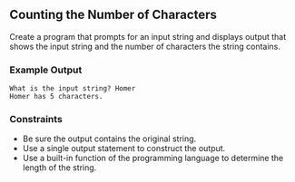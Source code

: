 ## Counting the Number of Characters

Create a program that prompts for an input string and displays output that shows the input string and the number of characters the string contains.

### Example Output

```
What is the input string? Homer
Homer has 5 characters.
```

### Constraints

* Be sure the output contains the original string.
* Use a single output statement to construct the output.
* Use a built-in function of the programming language to determine the length of the string.